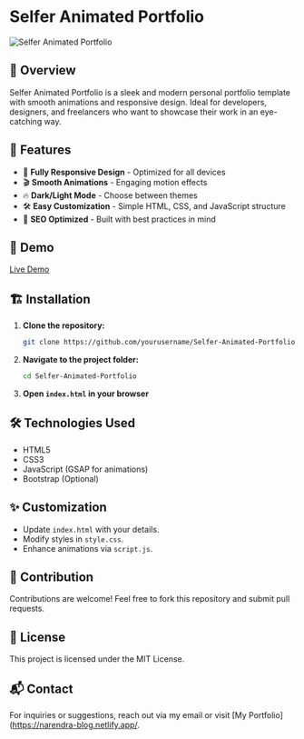 # Selfer Animated Portfolio

![Selfer Animated Portfolio](https://your-image-link.com)

## 🚀 Overview
Selfer Animated Portfolio is a sleek and modern personal portfolio template with smooth animations and responsive design. Ideal for developers, designers, and freelancers who want to showcase their work in an eye-catching way.

## 🎨 Features
- 🌟 **Fully Responsive Design** - Optimized for all devices
- 🎬 **Smooth Animations** - Engaging motion effects
- 🔥 **Dark/Light Mode** - Choose between themes
- 🛠️ **Easy Customization** - Simple HTML, CSS, and JavaScript structure
- 🚀 **SEO Optimized** - Built with best practices in mind

## 📸 Demo
[Live Demo](https://your-live-demo-link.com)

## 🏗️ Installation

1. **Clone the repository:**
   ```sh
   git clone https://github.com/yourusername/Selfer-Animated-Portfolio.git
   ```
2. **Navigate to the project folder:**
   ```sh
   cd Selfer-Animated-Portfolio
   ```
3. **Open `index.html` in your browser**

## 🛠️ Technologies Used
- HTML5
- CSS3
- JavaScript (GSAP for animations)
- Bootstrap (Optional)

## ✨ Customization
- Update `index.html` with your details.
- Modify styles in `style.css`.
- Enhance animations via `script.js`.

## 🤝 Contribution
Contributions are welcome! Feel free to fork this repository and submit pull requests.

## 📜 License
This project is licensed under the MIT License.

## 📬 Contact
For inquiries or suggestions, reach out via my email or visit [My Portfolio](https://narendra-blog.netlify.app/.
